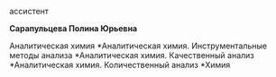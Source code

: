 ассистент



**Сарапульцева Полина Юрьевна**

Аналитическая химия
	*Аналитическая химия. Инструментальные методы анализа
	*Аналитическая химия. Качественный анализ
	*Аналитическая химия. Количественный анализ
	*Химия